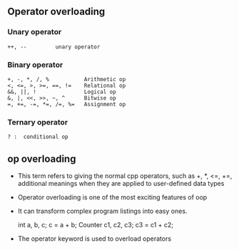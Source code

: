 ## Operator overloading

### Unary operator
    ++, --         unary operator

### Binary operator
    +, -, *, /, %           Arithmetic op
    <, <=, >, >=, ==, !=    Relational op
    &&, ||, !               Logical op
    &, |, <<, >>, ~, ^      Bitwise op
    =, +=, -=, *=, /=, %=   Assignment op

### Ternary operator
    ? :  conditional op

## op overloading

* This term refers to giving the normal cpp operators, such as +, *, <=, +=, additional meanings when they are applied to user-defined data types

* Operator overloading is one of the most exciting features of oop

* It can transform complex program listings into easy ones.

    int a, b, c;
    c = a + b;
    Counter c1, c2, c3;
    c3 = c1 + c2;

- The operator keyword is used to overload operators    